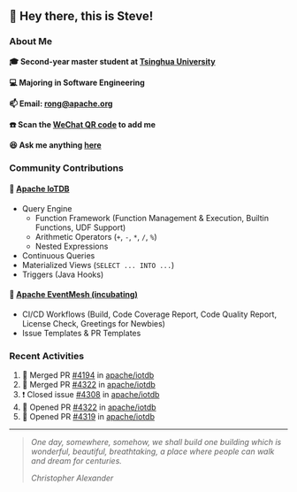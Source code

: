 ## 👋 Hey there, this is Steve!

### About Me

**🎓 Second-year master student at [Tsinghua University](https://www.tsinghua.edu.cn/)**

**💻 Majoring in Software Engineering**

**📫 Email: rong@apache.org**

**☎️ Scan the [WeChat QR code](https://github.com/SteveYurongSu/SteveYurongSu/issues/1) to add me**

**😆 Ask me anything <a href="https://github.com/SteveYurongSu/SteveYurongSu/issues">here</a>**

### Community Contributions

#### 🚀 [Apache IoTDB](https://github.com/apache/iotdb/pulls?q=is%3Apr+author%3ASteveYurongSu)

- Query Engine
  - Function Framework (Function Management & Execution, Builtin Functions, UDF Support)
  - Arithmetic Operators (`+`, `-`, `*`, `/`, `%`)
  - Nested Expressions
- Continuous Queries
- Materialized Views (`SELECT ... INTO ...`)
- Triggers (Java Hooks)

#### 🚀 [Apache EventMesh (incubating)](https://github.com/apache/incubator-eventmesh/pulls?q=is%3Apr+author%3ASteveYurongSu)

- CI/CD Workflows (Build, Code Coverage Report, Code Quality Report, License Check, Greetings for Newbies)
- Issue Templates & PR Templates 

### Recent Activities
<!--START_SECTION:activity-->

1. 🎉 Merged PR [#4194](https://github.com/apache/iotdb/pull/4194) in [apache/iotdb](https://github.com/apache/iotdb)
2. 🎉 Merged PR [#4322](https://github.com/apache/iotdb/pull/4322) in [apache/iotdb](https://github.com/apache/iotdb)
3. ❗️ Closed issue [#4308](https://github.com/apache/iotdb/issues/4308) in [apache/iotdb](https://github.com/apache/iotdb)
4. 💪 Opened PR [#4322](https://github.com/apache/iotdb/pull/4322) in [apache/iotdb](https://github.com/apache/iotdb)
5. 💪 Opened PR [#4319](https://github.com/apache/iotdb/pull/4319) in [apache/iotdb](https://github.com/apache/iotdb)
<!--END_SECTION:activity-->

---

> *One day, somewhere, somehow, we shall build one building which is wonderful, beautiful, breathtaking, a place where people can walk and dream for centuries.*
>
> *Christopher Alexander*
